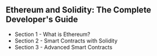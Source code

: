 ## Ethereum and Solidity: The Complete Developer's Guide

* Section 1 - What is Ethereum?
* Section 2 - Smart Contracts with Solidity
* Section 3 - Advanced Smart Contracts